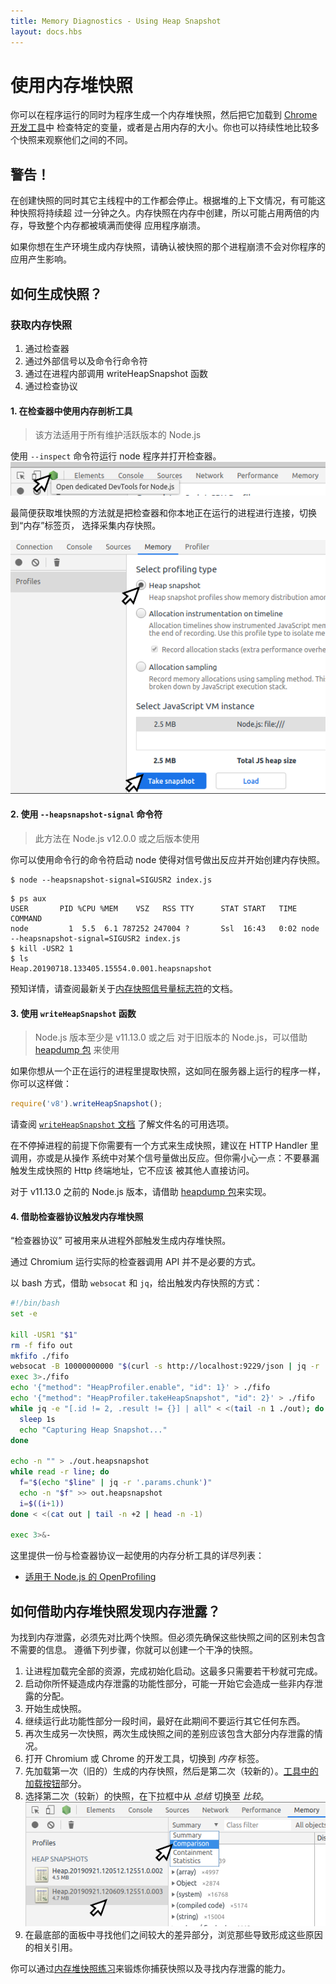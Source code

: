 ```yaml
---
title: Memory Diagnostics - Using Heap Snapshot
layout: docs.hbs
---
```


# 使用内存堆快照

你可以在程序运行的同时为程序生成一个内存堆快照，然后把它加载到 [Chrome 开发工具][]中
检查特定的变量，或者是占用内存的大小。你也可以持续性地比较多个快照来观察他们之间的不同。

## 警告！

在创建快照的同时其它主线程中的工作都会停止。根据堆的上下文情况，有可能这种快照将持续超
过一分钟之久。内存快照在内存中创建，所以可能占用两倍的内存，导致整个内存都被填满而使得
应用程序崩溃。

如果你想在生产环境生成内存快照，请确认被快照的那个进程崩溃不会对你程序的应用产生影响。

## 如何生成快照？

### 获取内存快照

1. 通过检查器
2. 通过外部信号以及命令行命令符
3. 通过在进程内部调用 writeHeapSnapshot 函数
4. 通过检查协议

#### 1. 在检查器中使用内存剖析工具

> 该方法适用于所有维护活跃版本的 Node.js

使用 `--inspect` 命令符运行 node 程序并打开检查器。
![打开检查器][open inspector image]

最简便获取堆快照的方法就是把检查器和你本地正在运行的进程进行连接，切换到“内存”标签页，
选择采集内存快照。

![采集内存快照][take a heap snapshot image]

#### 2. 使用 `--heapsnapshot-signal` 命令符

> 此方法在 Node.js v12.0.0 或之后版本使用

你可以使用命令行的命令符启动 node 使得对信号做出反应并开始创建内存快照。

```
$ node --heapsnapshot-signal=SIGUSR2 index.js
```

```
$ ps aux
USER       PID %CPU %MEM    VSZ   RSS TTY      STAT START   TIME COMMAND
node         1  5.5  6.1 787252 247004 ?       Ssl  16:43   0:02 node --heapsnapshot-signal=SIGUSR2 index.js
$ kill -USR2 1
$ ls
Heap.20190718.133405.15554.0.001.heapsnapshot
```

预知详情，请查阅最新关于[内存快照信号量标志符][]的文档。

#### 3. 使用 `writeHeapSnapshot` 函数

> Node.js 版本至少是 v11.13.0 或之后
> 对于旧版本的 Node.js，可以借助 [heapdump 包][] 来使用

如果你想从一个正在运行的进程里提取快照，这如同在服务器上运行的程序一样，你可以这样做：

```js
require('v8').writeHeapSnapshot();
```

请查阅 [`writeHeapSnapshot` 文档][] 了解文件名的可用选项。

在不停掉进程的前提下你需要有一个方式来生成快照，建议在 HTTP Handler 里调用，亦或是从操作
系统中对某个信号量做出反应。但你需小心一点：不要暴漏触发生成快照的 Http 终端地址，它不应该
被其他人直接访问。

对于 v11.13.0 之前的 Node.js 版本，请借助 [heapdump 包][]来实现。

#### 4. 借助检查器协议触发内存堆快照

“检查器协议” 可被用来从进程外部触发生成内存堆快照。

通过 Chromium 运行实际的检查器调用 API 并不是必要的方式。

以 bash 方式，借助 `websocat` 和 `jq`，给出触发内存快照的方式：

```bash
#!/bin/bash
set -e

kill -USR1 "$1"
rm -f fifo out
mkfifo ./fifo
websocat -B 10000000000 "$(curl -s http://localhost:9229/json | jq -r '.[0].webSocketDebuggerUrl')" < ./fifo > ./out &
exec 3>./fifo
echo '{"method": "HeapProfiler.enable", "id": 1}' > ./fifo
echo '{"method": "HeapProfiler.takeHeapSnapshot", "id": 2}' > ./fifo
while jq -e "[.id != 2, .result != {}] | all" < <(tail -n 1 ./out); do
  sleep 1s
  echo "Capturing Heap Snapshot..."
done

echo -n "" > ./out.heapsnapshot
while read -r line; do
  f="$(echo "$line" | jq -r '.params.chunk')"
  echo -n "$f" >> out.heapsnapshot
  i=$((i+1))
done < <(cat out | tail -n +2 | head -n -1)

exec 3>&-
```

这里提供一份与检查器协议一起使用的内存分析工具的详尽列表：

* [适用于 Node.js 的 OpenProfiling][openprofiling]

## 如何借助内存堆快照发现内存泄露？

为找到内存泄露，必须先对比两个快照。但必须先确保这些快照之间的区别未包含不需要的信息。
遵循下列步骤，你就可以创建一个干净的快照。

1. 让进程加载完全部的资源，完成初始化启动。这最多只需要若干秒就可完成。
2. 启动你所怀疑造成内存泄露的功能性部分，可能一开始它会造成一些非内存泄露的分配。
3. 开始生成快照。
4. 继续运行此功能性部分一段时间，最好在此期间不要运行其它任何东西。
5. 再次生成另一次快照，两次生成快照之间的差别应该包含大部分内存泄露的情况。
6. 打开 Chromium 或 Chrome 的开发工具，切换到 *内存* 标签。
7. 先加载第一次（旧的）生成的内存快照，然后是第二次（较新的）。[工具中的加载按钮][load button image]部分。
8. 选择第二次（较新）的快照，在下拉框中从 *总结* 切换至 *比较*。![比较下拉选项][comparison image]
9. 在最底部的面板中寻找他们之间较大的差异部分，浏览那些导致形成这些原因的相关引用。

你可以通过[内存堆快照练习][heapsnapshot exercise]来锻炼你捕获快照以及寻找内存泄露的能力。

[open inspector image]: /static/images/docs/guides/diagnostics/tools.png
[take a heap snapshot image]: /static/images/docs/guides/diagnostics/snapshot.png
[内存快照信号量标志符]: https://nodejs.org/api/cli.html#--heapsnapshot-signalsignal
[heapdump 包]: https://www.npmjs.com/package/heapdump
[`writeHeapSnapshot` 文档]: https://nodejs.org/api/v8.html#v8_v8_writeheapsnapshot_filename
[openprofiling]: https://github.com/vmarchaud/openprofiling-node
[load button image]: /static/images/docs/guides/diagnostics/load-snapshot.png
[comparison image]: /static/images/docs/guides/diagnostics/compare.png
[heapsnapshot exercise]: https://github.com/naugtur/node-example-heapdump
[Chrome 开发工具]: https://developer.chrome.com/docs/devtools/
